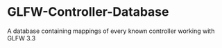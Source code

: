 # GLFW-Controller-Database
A database containing mappings of every known controller working with GLFW 3.3
